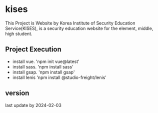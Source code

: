 # kises

This Project is Website by Korea Institute of Security Education Service(KISES), is a security education website for the element, middle, high student.

## Project Execution

- install vue. 'npm init vue@latest'
- install sass. 'npm install sass'
- install gsap. 'npm install gsap'
- install lenis 'npm install @studio-freight/lenis'

## version
last update by 2024-02-03